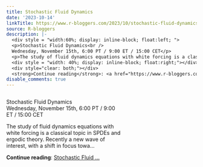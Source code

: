 ```yaml
---
title: Stochastic Fluid Dynamics
date: '2023-10-14'
linkTitle: https://www.r-bloggers.com/2023/10/stochastic-fluid-dynamics/
source: R-bloggers
description: |-
  <div style = "width:60%; display: inline-block; float:left; ">
  <p>Stochastic Fluid Dynamics<br />
  Wednesday, November 15th, 6:00 PT / 9:00 ET / 15:00 CET</p>
  <p>The study of fluid dynamics equations with white forcing is a classical topic in SPDEs and ergodic theory. Recently a new wave of interest, with a shift in focus towa...</p></div>
  <div style = "width: 40%; display: inline-block; float:right;"></div>
  <div style="clear: both;"></div>
  <strong>Continue reading</strong>: <a href="https://www.r-bloggers.com/2023/10/stochastic-fluid-dynamics/">Stochastic Fluid ...
disable_comments: true
---
```

<div style = "width:60%; display: inline-block; float:left; ">
<p>Stochastic Fluid Dynamics<br />
Wednesday, November 15th, 6:00 PT / 9:00 ET / 15:00 CET</p>
<p>The study of fluid dynamics equations with white forcing is a classical topic in SPDEs and ergodic theory. Recently a new wave of interest, with a shift in focus towa...</p></div>
<div style = "width: 40%; display: inline-block; float:right;"></div>
<div style="clear: both;"></div>
<strong>Continue reading</strong>: <a href="https://www.r-bloggers.com/2023/10/stochastic-fluid-dynamics/">Stochastic Fluid ...